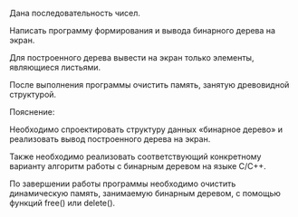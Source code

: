 Дана последовательность чисел. 

Написать программу формирования и вывода бинарного дерева на экран. 

Для построенного дерева вывести на экран только элементы, являющиеся листьями. 

После выполнения программы очистить память, занятую древовидной структурой.

Пояснение: 

Необходимо спроектировать структуру данных «бинарное дерево» и реализовать вывод построенного дерева на экран. 

Также необходимо реализовать соответствующий конкретному варианту алгоритм работы с бинарным деревом на языке C/C++. 

По завершении работы программы необходимо очистить динамическую память, занимаемую бинарным деревом, с помощью функций free() или delete().

